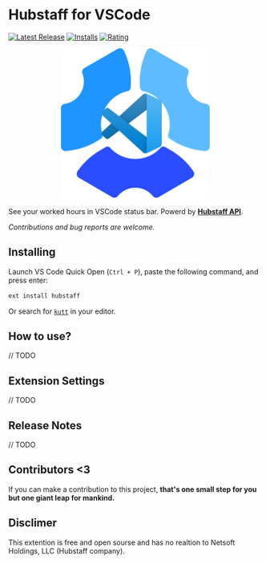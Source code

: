 # Hubstaff for VSCode

[![Latest Release](https://vsmarketplacebadge.apphb.com/version-short/mehrad.hubstaff.svg)](https://marketplace.visualstudio.com/items?itemName=mehrad.hubstaff)
[![Installs](https://vsmarketplacebadge.apphb.com/installs/mehrad.hubstaff.svg)](https://marketplace.visualstudio.com/items?itemName=mehrad.hubstaff)
[![Rating](https://vsmarketplacebadge.apphb.com/rating-short/mehrad.hubstaff.svg)](https://marketplace.visualstudio.com/items?itemName=mehrad.hubstaff#review-details)

<p align="center">
    <a href="https://marketplace.visualstudio.com/items?itemName=mehrad.hubstaff" title="Hubstaff">
        <img src="https://raw.githubusercontent.com/mehrad77/hubstaff-vscode/master/logo.png" alt="Hubstaff for VSCode">
    </a>
</p>

See your worked hours in VSCode status bar. Powerd by **[Hubstaff API](https://app.hubstaff.com/developer/docs/api/v1)**.

*Contributions and bug reports are welcome.*


## Installing

Launch VS Code Quick Open (`Ctrl + P`), paste the following command, and press enter:

```bash
ext install hubstaff
```

Or search for [`kutt`](https://marketplace.visualstudio.com/items?itemName=mehrad.hubstaff) in your editor.

## How to use?

// TODO

## Extension Settings

// TODO

## Release Notes

// TODO
<!-- ###0.0.2
- Initial release. It now works. -->


## Contributors <3

If you can make a contribution to this project, **that's one small step for you but one giant leap for mankind.**

## Disclimer
This extention is free and open sourse and has no realtion to Netsoft Holdings, LLC (Hubstaff company).
